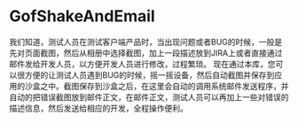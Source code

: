 # GofShakeAndEmail

我们知道，测试人员在测试客户端产品时，当出现问题或者BUG的时候，一般是先对页面截图，然后从相册中选择截图，加上一段描述放到JIRA上或者直接通过邮件发给开发人员，以方便开发人员进行修改，过程繁琐。
现在通过本库，您可以很方便的让测试人员遇到BUG的时候，摇一摇设备，然后自动截图并保存到应用的沙盒之中。截图保存到沙盒之后，在这里会自动的调用系统邮件发送程序，并自动的把错误截图放到邮件正文，在邮件正文，测试人员可以再加上一些对错误的描述信息，然后发送给相应的开发，全程操作便利。
